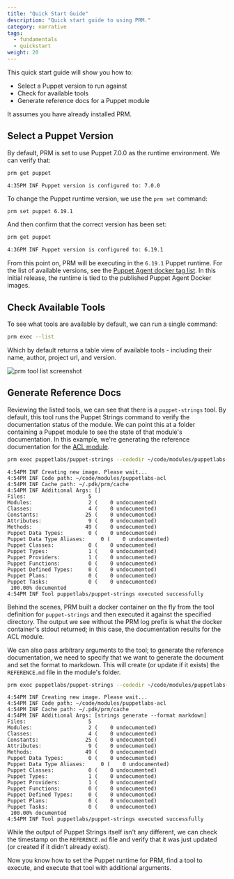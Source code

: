 ```yaml
---
title: "Quick Start Guide"
description: "Quick start guide to using PRM."
category: narrative
tags:
  - fundamentals
  - quickstart
weight: 20
---
```


This quick start guide will show you how to:

* Select a Puppet version to run against
* Check for available tools
* Generate reference docs for a Puppet module

It assumes you have already installed PRM.

## Select a Puppet Version

By default, PRM is set to use Puppet 7.0.0 as the runtime environment.
We can verify that:

```sh
prm get puppet
```

```text
4:35PM INF Puppet version is configured to: 7.0.0
```

To change the Puppet runtime version, we use the `prm set` command:

```sh
prm set puppet 6.19.1
```

And then confirm that the correct version has been set:

```sh
prm get puppet
```

```sh
4:36PM INF Puppet version is configured to: 6.19.1
```

From this point on, PRM will be executing in the `6.19.1` Puppet runtime.
For the list of available versions, see the [Puppet Agent docker tag list](https://hub.docker.com/r/puppet/puppet-agent/tags).
In this initial release, the runtime is tied to the published Puppet Agent Docker images.

## Check Available Tools

To see what tools are available by default, we can run a single command:

```sh
prm exec --list
```

Which by default returns a table view of available tools - including their name, author, project url, and version.

![prm tool list screenshot](https://github.com/puppetlabs/prm/blob/main/docs/md/content/images/exec-list-tools.png?raw=true)

## Generate Reference Docs

Reviewing the listed tools, we can see that there is a `puppet-strings` tool.
By default, this tool runs the Puppet Strings command to verify the documentation status of the module.
We can point this at a folder containing a Puppet module to see the state of that module's documentation.
In this example, we're generating the reference documentation for the [ACL module](https://forge.puppet.com/puppetlabs/acl).

```sh
prm exec puppetlabs/puppet-strings --codedir ~/code/modules/puppetlabs-acl
```

```text
4:54PM INF Creating new image. Please wait...
4:54PM INF Code path: ~/code/modules/puppetlabs-acl
4:54PM INF Cache path: ~/.pdk/prm/cache
4:54PM INF Additional Args: []
Files:                    5
Modules:                  2 (    0 undocumented)
Classes:                  4 (    0 undocumented)
Constants:               25 (    0 undocumented)
Attributes:               9 (    0 undocumented)
Methods:                 49 (    0 undocumented)
Puppet Data Types:        0 (    0 undocumented)
Puppet Data Type Aliases:     0 (    0 undocumented)
Puppet Classes:           0 (    0 undocumented)
Puppet Types:             1 (    0 undocumented)
Puppet Providers:         1 (    0 undocumented)
Puppet Functions:         0 (    0 undocumented)
Puppet Defined Types:     0 (    0 undocumented)
Puppet Plans:             0 (    0 undocumented)
Puppet Tasks:             0 (    0 undocumented)
 100.00% documented
4:54PM INF Tool puppetlabs/puppet-strings executed successfully
```

Behind the scenes, PRM built a docker container on the fly from the tool definition for `puppet-strings` and then executed it against the specified directory.
The output we see without the PRM log prefix is what the docker container's stdout returned;
in this case, the documentation results for the ACL module.

We can also pass arbitrary arguments to the tool;
to generate the reference documentation, we need to specify that we want to generate the document and set the format to markdown.
This will create (or update if it exists) the `REFERENCE.md` file in the module's folder.

```sh
prm exec puppetlabs/puppet-strings --codedir ~/code/modules/puppetlabs-acl --toolArgs "strings generate --format markdown"
```

```text
4:54PM INF Creating new image. Please wait...
4:54PM INF Code path: ~/code/modules/puppetlabs-acl
4:54PM INF Cache path: ~/.pdk/prm/cache
4:54PM INF Additional Args: [strings generate --format markdown]
Files:                    5
Modules:                  2 (    0 undocumented)
Classes:                  4 (    0 undocumented)
Constants:               25 (    0 undocumented)
Attributes:               9 (    0 undocumented)
Methods:                 49 (    0 undocumented)
Puppet Data Types:        0 (    0 undocumented)
Puppet Data Type Aliases:     0 (    0 undocumented)
Puppet Classes:           0 (    0 undocumented)
Puppet Types:             1 (    0 undocumented)
Puppet Providers:         1 (    0 undocumented)
Puppet Functions:         0 (    0 undocumented)
Puppet Defined Types:     0 (    0 undocumented)
Puppet Plans:             0 (    0 undocumented)
Puppet Tasks:             0 (    0 undocumented)
 100.00% documented
4:54PM INF Tool puppetlabs/puppet-strings executed successfully
```

While the output of Puppet Strings itself isn't any different, we can check the timestamp on the `REFERENCE.md` file and verify that it was just updated (or created if it didn't already exist).

Now you know how to set the Puppet runtime for PRM, find a tool to execute, and execute that tool with additional arguments.
